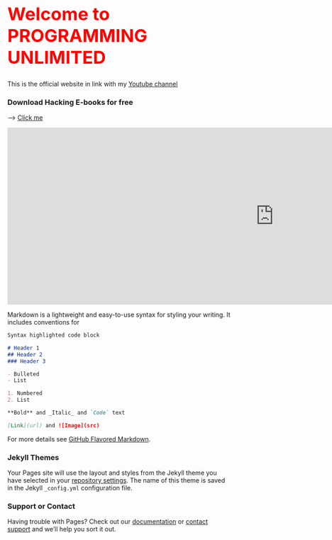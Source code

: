<h1 style="color:red;font-size:40px;">Welcome to PROGRAMMING UNLIMITED</h1> 

This is the official website in link with my [Youtube channel](https://www.youtube.com/piriyalgoyat/)

### Download Hacking E-books for free

--> [Click me]() 

<iframe style="background: #FFFFFF;" src="https://youcount.github.io/e/#!/Programming+Unlimited" height="400" width="1200" frameborder="0"></iframe>

Markdown is a lightweight and easy-to-use syntax for styling your writing. It includes conventions for

```markdown
Syntax highlighted code block

# Header 1
## Header 2
### Header 3

- Bulleted
- List

1. Numbered
2. List

**Bold** and _Italic_ and `Code` text

[Link](url) and ![Image](src)
```

For more details see [GitHub Flavored Markdown](https://guides.github.com/features/mastering-markdown/).

### Jekyll Themes

Your Pages site will use the layout and styles from the Jekyll theme you have selected in your [repository settings](https://github.com/piriyal/pu/settings). The name of this theme is saved in the Jekyll `_config.yml` configuration file.

### Support or Contact

Having trouble with Pages? Check out our [documentation](https://help.github.com/categories/github-pages-basics/) or [contact support](https://github.com/contact) and we’ll help you sort it out.
